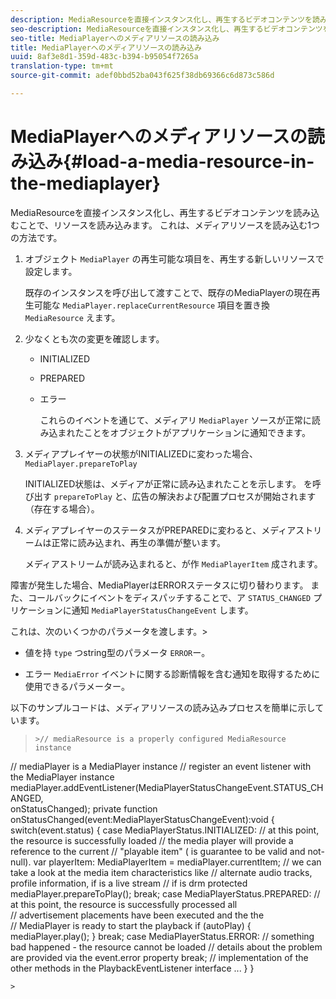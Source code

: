 ```yaml
---
description: MediaResourceを直接インスタンス化し、再生するビデオコンテンツを読み込むことで、リソースを読み込みます。 これは、メディアリソースを読み込む1つの方法です。
seo-description: MediaResourceを直接インスタンス化し、再生するビデオコンテンツを読み込むことで、リソースを読み込みます。 これは、メディアリソースを読み込む1つの方法です。
seo-title: MediaPlayerへのメディアリソースの読み込み
title: MediaPlayerへのメディアリソースの読み込み
uuid: 8af3e8d1-359d-483c-b394-b95054f7265a
translation-type: tm+mt
source-git-commit: adef0bbd52ba043f625f38db69366c6d873c586d

---
```



# MediaPlayerへのメディアリソースの読み込み{#load-a-media-resource-in-the-mediaplayer}

MediaResourceを直接インスタンス化し、再生するビデオコンテンツを読み込むことで、リソースを読み込みます。 これは、メディアリソースを読み込む1つの方法です。

1. オブジェクト `MediaPlayer` の再生可能な項目を、再生する新しいリソースで設定します。

   既存のインスタンスを呼び出して渡すことで、既存のMediaPlayerの現在再生可能な `MediaPlayer.replaceCurrentResource` 項目を置き換 `MediaResource` えます。

1. 少なくとも次の変更を確認します。

   * INITIALIZED
   * PREPARED
   * エラー

      これらのイベントを通じて、メディアリ `MediaPlayer` ソースが正常に読み込まれたことをオブジェクトがアプリケーションに通知できます。

1. メディアプレイヤーの状態がINITIALIZEDに変わった場合、 `MediaPlayer.prepareToPlay`

   INITIALIZED状態は、メディアが正常に読み込まれたことを示します。 を呼び出す `prepareToPlay` と、広告の解決および配置プロセスが開始されます（存在する場合）。

1. メディアプレイヤーのステータスがPREPAREDに変わると、メディアストリームは正常に読み込まれ、再生の準備が整います。

   メディアストリームが読み込まれると、が作 `MediaPlayerItem` 成されます。

障害が発生した場合、MediaPlayerはERRORステータスに切り替わります。 また、コールバックにイベントをディスパッチすることで、ア `STATUS_CHANGED` プリケーションに通知 `MediaPlayerStatusChangeEvent` します。

これは、次のいくつかのパラメータを渡します。>
* 値を持 `type` つstring型のパラメータ `ERROR`ー。

* エラー `MediaError` イベントに関する診断情報を含む通知を取得するために使用できるパラメーター。


><!--<a id="example_3774607C6F08473282CF0CB7F3D82373"></a>-->


以下のサンプルコードは、メディアリソースの読み込みプロセスを簡単に示しています。
>```>
>>// mediaResource is a properly configured MediaResource instance 
// mediaPlayer is a MediaPlayer instance 
// register an event listener with the MediaPlayer instance 
mediaPlayer.addEventListener(MediaPlayerStatusChangeEvent.STATUS_CHANGED,  
                            onStatusChanged); 
private function onStatusChanged(event:MediaPlayerStatusChangeEvent):void { 
  switch(event.status) { 
     case MediaPlayerStatus.INITIALIZED: 
         // at this point, the resource is successfully loaded 
         // the media player will provide a reference to the current 
         // "playable item" ( is guarantee to be valid and not-null). 
         var playerItem: MediaPlayerItem = mediaPlayer.currentItem; 
         // we can take a look at the media item characteristics like 
         // alternate audio tracks, profile information, if is a live stream 
         // if is drm protected 
         mediaPlayer.prepareToPlay(); 
         break; 
   case MediaPlayerStatus.PREPARED: 
        // at this point, the resource is successfully processed all  
        // advertisement placements have been executed and the the  
        // MediaPlayer is ready to start the playback 
       if (autoPlay) { 
           mediaPlayer.play(); 
       } 
       break; 
   case MediaPlayerStatus.ERROR: 
       // something bad happened - the resource cannot be loaded 
       // details about the problem are provided via the event.error property 
       break; 
       // implementation of the other methods in the PlaybackEventListener interface 
       ... 
   } 
}
```>
>
